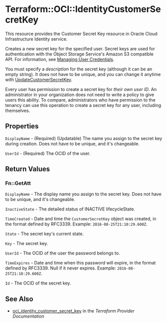 # Terraform::OCI::IdentityCustomerSecretKey

This resource provides the Customer Secret Key resource in Oracle Cloud Infrastructure Identity service.

Creates a new secret key for the specified user. Secret keys are used for authentication with the Object Storage Service's Amazon S3
compatible API. For information, see
[Managing User Credentials](https://docs.cloud.oracle.com/iaas/Content/Identity/Tasks/managingcredentials.htm).

You must specify a *description* for the secret key (although it can be an empty string). It does not
have to be unique, and you can change it anytime with
[UpdateCustomerSecretKey](https://docs.cloud.oracle.com/iaas/api/#/en/identity/20160918/CustomerSecretKeySummary/UpdateCustomerSecretKey).

Every user has permission to create a secret key for *their own user ID*. An administrator in your organization
does not need to write a policy to give users this ability. To compare, administrators who have permission to the
tenancy can use this operation to create a secret key for any user, including themselves.

## Properties

`DisplayName` - (Required) (Updatable) The name you assign to the secret key during creation. Does not have to be unique, and it's changeable.

`UserId` - (Required) The OCID of the user.


## Return Values

### Fn::GetAtt

`DisplayName` - The display name you assign to the secret key. Does not have to be unique, and it's changeable.

`InactiveState` - The detailed status of INACTIVE lifecycleState.

`TimeCreated` - Date and time the `CustomerSecretKey` object was created, in the format defined by RFC3339.  Example: `2016-08-25T21:10:29.600Z`.

`State` - The secret key's current state.

`Key` - The secret key.

`UserId` - The OCID of the user the password belongs to.

`TimeExpires` - Date and time when this password will expire, in the format defined by RFC3339. Null if it never expires.  Example: `2016-08-25T21:10:29.600Z`.

`Id` - The OCID of the secret key.

## See Also

* [oci_identity_customer_secret_key](https://www.terraform.io/docs/providers/oci/r/identity_customer_secret_key.html) in the _Terraform Provider Documentation_